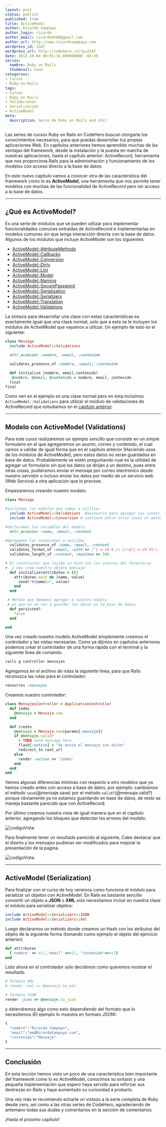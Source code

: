 ```yaml
---
layout: post
status: publish
published: true
title: ActiveModel
author: Ricardo Sampayo
author_login: ricardo
author_email: ricardo9588@gmail.com
author_url: http://www.ricardosampayo.com
wordpress_id: 2347
wordpress_url: http://codehero.co/?p=2347
date: 2013-10-04 00:01:34.000000000 -04:30
series:
  nombre: Ruby on Rails
  thumbnail: none
categories:
- Cursos
- Ruby-on-Rails
tags:
- Cursos
- Ruby on Rails
- Validaciones
- Serialización
- ActiveModel
meta:
  description: Serie de Ruby on Rails and shit
---
```

<p>Las series de cursos Ruby on Rails en CodeHero buscan otorgarte los conocimientos necesarios, para que puedas desarrollar tus propias aplicaciones Web. En capítulos anteriores hemos aprendido muchas de las ventajas del framework, desde la instalación y la puesta en marcha de nuestras aplicaciones, hasta el capítulo anterior: ActiveRecord, herramienta que nos proporciona Rails para la administración y funcionamiento de los modelos con acceso directo a la base de datos.</p>

<p>En este nuevo capítulo vamos a conocer otra de las característica del framework como lo es <strong>ActiveModel</strong>, una herramienta que nos permite tener modelos con muchas de las funcionalidad de ActiveRecord pero sin acceso a la base de datos.</p>

<hr />

<h2>¿Qué es ActiveModel?</h2>

<p>Es una serie de módulos que se pueden utilizar para implementar funcionalidades comunes extraídas de ActiveRecord e implementarlas en modelos comunes sin que tenga interacción directa con la base de datos. Algunos de los módulos que incluye ActiveModel son los siguientes:</p>

<ul>
<li><a href="http://api.rubyonrails.org/classes/ActiveModel/AttributeMethods.html">ActiveModel::AttributeMethods</a></li>
<li><a href="http://api.rubyonrails.org/classes/ActiveModel/Callbacks.html">ActiveModel::Callbacks</a></li>
<li><a href="http://api.rubyonrails.org/classes/ActiveModel/Conversion.html">ActiveModel::Conversion</a></li>
<li><a href="http://api.rubyonrails.org/classes/ActiveModel/Dirty.html">ActiveModel::Dirty</a></li>
<li><a href="http://api.rubyonrails.org/classes/ActiveModel/Lint.html">ActiveModel::Lint</a></li>
<li><a href="http://api.rubyonrails.org/classes/ActiveModel/Model.html">ActiveModel::Model</a></li>
<li><a href="http://api.rubyonrails.org/classes/ActiveModel/Naming.html">ActiveModel::Naming</a></li>
<li><a href="http://api.rubyonrails.org/classes/ActiveModel/SecurePassword.html">ActiveModel::SecurePassword</a></li>
<li><a href="http://api.rubyonrails.org/classes/ActiveModel/Serialization.html">ActiveModel::Serialization</a></li>
<li><a href="http://api.rubyonrails.org/classes/ActiveModel/Serializers.html">ActiveModel::Serializers</a></li>
<li><a href="http://api.rubyonrails.org/classes/ActiveModel/Translation.html">ActiveModel::Translation</a></li>
<li><a href="http://api.rubyonrails.org/classes/ActiveModel/Validations.html">ActiveModel::Validations</a></li>
</ul>

<p>La sintaxis para desarrollar una clase con estas características es exactamente igual que una clase normal, solo que a esta se le incluyen los módulos de ActiveModel que vayamos a utilizar. Un ejemplo de esto es el siguiente:</p>

```ruby
class Message
  include ActiveModel::Validations

  attr_accessor :nombre, :email, :contenido

  validates_presence_of :nombre, :email, :contenido

  def initialize (nombre, email,contenido)
   @nombre, @email, @contenido = nombre, email, contenido
  final
final
```

<p>Como ven en el ejemplo es una clase normal pero en ésta incluimos <code>ActiveModel::Validations</code> para utilizar el módulo de validaciones de ActiveRecord que estudiamos en el <a href="http://codehero.co/activerecord-validaciones/">capítulo anterior</a>.</p>

<hr />

<h2>Modelo con ActiveModel (Validations)</h2>

<p>Para este curso realizaremos un ejemplo sencillo que consiste en un simple formulario en el que agregaremos un asunto, correo y contenido, el cual vamos a validar de igual forma que en el capítulo anterior (Haciendo usos de los módulos de ActiveModel), pero estos datos no serán guardados en base de datos. Probablemente se estén preguntando cual es la utilidad de agregar un formulario sin que los datos se dirijan a un destino, pues entre otras cosas, pudiéramos enviar el mensaje por correo electrónico desde nuestro servidor o incluso enviar los datos por medio de un servicio web (Web Service) a otra aplicación que lo procese.</p>

<p>Empezaremos creando nuestro modelo:</p>

```ruby
class Message

#incluimos los módulos que vamos a utilizar
  include ActiveModel::Validations  #necesario para agregar las condiciones de validacion
  include ActiveModel::Conversion # contiene entre otras cosas el metodo to_key que usamos en el formulario

#declaramos las variables del modelo
  attr_accessor :name, :email, :content

#Agregamos las condicones a vailidar
  validates_presence_of :name, :email, :content
  validates_format_of :email, :with => /^[-a-z0-9_+\.]+\@([-a-z0-9]+\.)+[a-z0-9]{2,4}$/i
  validates_length_of :content, :maximum => 500

# El constructor que recibe un hash con los valores del formulario
#  y nos crea nuestro objeto mensaje
  def initialize(attributes = {})
    attributes.each do |name, value|
      send("#{name}=", value)
    end
  end

 # Metodo que debemos agregar a nuestro modelo
 # ya que no se van a guardar los datos en la base de datos
  def persisted?
    false
  end

end
```

<p>Una vez creado nuestro modelo ActiveModel simplemente creamos el controlador y las vistas necesarias. Como ya dijimos en capítulos anteriores podemos crear el controlador de una forma rápida con el terminal y la siguiente línea de comando:</p>

```ruby
rails g controller mensajes
```

<p>Agregamos en el archivo de rutas la siguiente linea, para que Rails reconozca las rutas para el controlador:</p>

```ruby
resources :mensajes
```

<p>Creamos nuestro controlador:</p>

```ruby
class MensajesController < ApplicationController
  def index
    @mensaje = Mensaje.new
  end

  def create
    @mensaje = Mensaje.new(params[:mensaje])
    if @mensaje.valid?
      # TODO send message here
      flash[:notice] = "Se envío el mensaje con éxito"
      redirect_to root_url
    else
      render :action => 'index'
    end
  end
end
```

<p>Vemos algunas diferencias mínimas con respecto a otro modelos que ya hemos creado antes con acceso a base de datos, por ejemplo: cambiamos el método <code>save</code>(@mensaje.save) por el método <code>valid?</code>(@mensaje.valid?) porque obviamente ya no estamos guardando en base de datos, de resto se maneja bastante parecido que con ActiveRecord.</p>

<p>Por último creamos nuestra vista de igual manera que en el capítulo anterior, agregando los bloques que detectan los errores del modelo:</p>

<p><img src="http://codehero.co/oc-content/uploads/2013/10/Captura-de-pantalla-2013-10-03-a-las-22.36.27.png" alt="codigoVista" /></p>

<p>Para finalmente tener un resultado parecido al siguiente, Cabe destacar que el diseño y los mensajes pudieran ser modificados para mejorar la presentación de la pagina.</p>

<p><img src="http://codehero.co/oc-content/uploads/2013/10/Captura-de-pantalla-2013-10-03-a-las-22.36.37.png" alt="codigoVista" /></p>

<hr />

<h2>ActiveModel (Serialization)</h2>

<p>Para finalizar con el curso de hoy veremos como funciona el módulo para serializar un objetos con ActiveModel. En Rails es bastante sencillo convertir un objeto a <strong>JSON</strong> o <strong>XML</strong> solo necesitamos incluir en nuestra clase el módulo para serializar objetos:</p>

```ruby
include ActiveModel::Serializers::JSON
include ActiveModel::Serializers::Xml
```

<p>Luego declaramos un método donde creamos un Hash con los atributos del objeto de la siguiente forma (tomando como ejemplo el objeto del ejercicio anterior)</p>

```ruby
def attributes
  {'nombre' => nil,"email" =>nil, "contenido"=>nil}
end
```

<p>Listo ahora en el controlador solo decidimos como queremos mostrar el resultado.</p>

```ruby
# formato XML
# render :xml => @mensaje.to_xml

# formato JSON
render :json => @mensaje.to_json
```

<p>y obtendremos algo como esto dependiendo del formato que lo necesitemos (El ejemplo lo muestra en formato JSON):</p>

```ruby
{
  "nombre":"Ricardo Sampayo",
  "email":"me@RicardoSampayo.com",
  "contenido":"Mensaje"
}
```

<hr />

<h2>Conclusión</h2>

<p>En esta lección hemos visto un poco de una característica bien importante del framework como lo es ActiveModel, conocimos su sintaxis y una pequeña implementación que espero haya servido para reforzar sus destrezas en Rails y haya aumentado su curiosidad a probarlo.</p>

<p>Una vez más te recomiendo echarle un vistazo a la serie completa de Ruby desde cero, así como a las otras series de CodeHero, agradeciendo de antemano todas sus dudas y comentarios en la sección de comentarios.</p>

<p>¡Hasta el próximo capítulo!</p>
